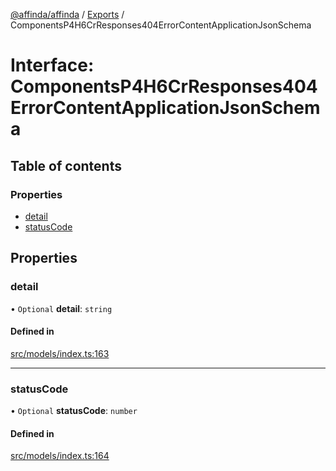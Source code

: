 [@affinda/affinda](../README.md) / [Exports](../modules.md) / ComponentsP4H6CrResponses404ErrorContentApplicationJsonSchema

# Interface: ComponentsP4H6CrResponses404ErrorContentApplicationJsonSchema

## Table of contents

### Properties

- [detail](ComponentsP4H6CrResponses404ErrorContentApplicationJsonSchema.md#detail)
- [statusCode](ComponentsP4H6CrResponses404ErrorContentApplicationJsonSchema.md#statuscode)

## Properties

### detail

• `Optional` **detail**: `string`

#### Defined in

[src/models/index.ts:163](https://github.com/affinda/affinda-typescript/blob/30e5a05/src/models/index.ts#L163)

___

### statusCode

• `Optional` **statusCode**: `number`

#### Defined in

[src/models/index.ts:164](https://github.com/affinda/affinda-typescript/blob/30e5a05/src/models/index.ts#L164)
